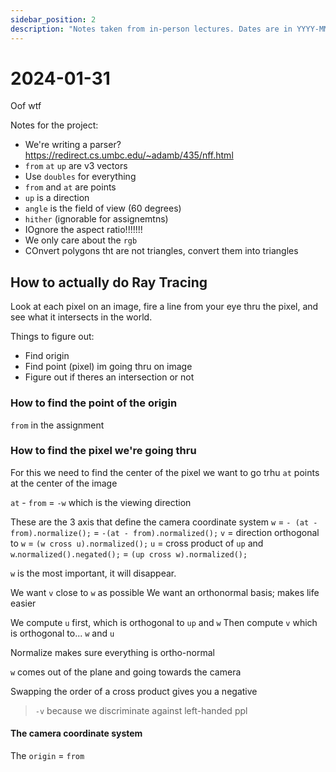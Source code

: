 ```yaml
---
sidebar_position: 2
description: "Notes taken from in-person lectures. Dates are in YYYY-MM-DD format"
---
```


# 2024-01-31

Oof wtf

Notes for the project:
- We're writing a parser?
https://redirect.cs.umbc.edu/~adamb/435/nff.html
- `from` `at` `up` are v3 vectors
- Use `doubles` for everything
- `from` and `at` are points
- `up` is a direction
- `angle` is the field of view (60 degrees)
- `hither` (ignorable for assignemtns)
- IOgnore the aspect ratio!!!!!!!
- We only care about the `rgb`
- COnvert polygons tht are not triangles, convert them into triangles

## How to actually do Ray Tracing

Look at each pixel on an image, fire a line from your eye thru the pixel, and see what it intersects in the world.

Things to figure out:
- Find origin
- Find point (pixel) im going thru on image
- Figure out if theres an intersection or not

### How to find the point of the origin

`from` in the assignment

### How to find the pixel we're going thru

For this we need to find the center of the pixel we want to go trhu
`at` points at the center of the image

`at` - `from` = `-w` which is the viewing direction

These are the 3 axis that define the camera coordinate system
`w` = `- (at - from).normalize();` = `-(at - from).normalized();`
`v` = direction orthogonal to `w` = `(w cross u).normalized();`
`u` = cross product of `up` and `w`.`normalized().negated();` = `(up cross w).normalized();`

`w` is the most important, it will disappear.

We want `v` close to `w` as possible
We want an orthonormal basis; makes life easier

We compute `u` first, which is orthogonal to `up` and `w`
Then compute `v` which is orthogonal to... `w` and `u`

Normalize makes sure everything is ortho-normal

`w` comes out of the plane and going towards the camera

Swapping the order of a cross product gives you a negative


>`-v` because we discriminate against left-handed ppl

#### The camera coordinate system
The `origin` = `from`


